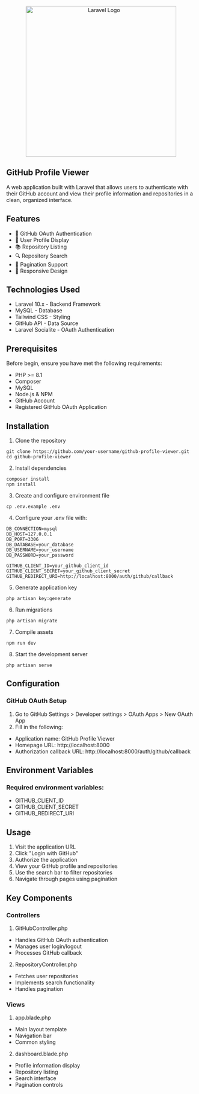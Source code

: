 <p align="center"><a href="https://laravel.com" target="_blank"><img src="https://raw.githubusercontent.com/laravel/art/master/logo-lockup/5%20SVG/2%20CMYK/1%20Full%20Color/laravel-logolockup-cmyk-red.svg" width="400" alt="Laravel Logo"></a></p>


## GitHub Profile Viewer

A web application built with Laravel that allows users to authenticate with their GitHub account and view their profile information and repositories in a clean, organized interface.

## Features
- 🔐 GitHub OAuth Authentication
- 👤 User Profile Display
- 📚 Repository Listing
- 🔍 Repository Search
- 📄 Pagination Support
- 📱 Responsive Design

## Technologies Used
- Laravel 10.x - Backend Framework
- MySQL - Database
- Tailwind CSS - Styling
- GitHub API - Data Source
- Laravel Socialite - OAuth Authentication

## Prerequisites

Before begin, ensure you have met the following requirements:

- PHP >= 8.1
- Composer
- MySQL
- Node.js & NPM
- GitHub Account
- Registered GitHub OAuth Application

## Installation

1. Clone the repository
```
git clone https://github.com/your-username/github-profile-viewer.git
cd github-profile-viewer
```

2. Install dependencies
```
composer install
npm install
```
3. Create and configure environment file
```
cp .env.example .env
```
4. Configure your .env file with:
```
DB_CONNECTION=mysql
DB_HOST=127.0.0.1
DB_PORT=3306
DB_DATABASE=your_database
DB_USERNAME=your_username
DB_PASSWORD=your_password

GITHUB_CLIENT_ID=your_github_client_id
GITHUB_CLIENT_SECRET=your_github_client_secret
GITHUB_REDIRECT_URI=http://localhost:8000/auth/github/callback
```
5. Generate application key
```
php artisan key:generate
```
6. Run migrations
```
php artisan migrate
```
7. Compile assets
```
npm run dev
```
8. Start the development server
```
php artisan serve
```

## Configuration
### GitHub OAuth Setup
1. Go to GitHub Settings > Developer settings > OAuth Apps > New OAuth App
2. Fill in the following:
- Application name: GitHub Profile Viewer
- Homepage URL: http://localhost:8000
- Authorization callback URL: http://localhost:8000/auth/github/callback

## Environment Variables
### Required environment variables:
- GITHUB_CLIENT_ID
- GITHUB_CLIENT_SECRET
- GITHUB_REDIRECT_URI

## Usage
1. Visit the application URL
2. Click "Login with GitHub"
3. Authorize the application
4. View your GitHub profile and repositories
5. Use the search bar to filter repositories
6. Navigate through pages using pagination

## Key Components
### Controllers
1. GitHubController.php
- Handles GitHub OAuth authentication
- Manages user login/logout
- Processes GitHub callback

2. RepositoryController.php
- Fetches user repositories
- Implements search functionality
- Handles pagination

### Views
1. app.blade.php
- Main layout template
- Navigation bar
- Common styling

2. dashboard.blade.php
- Profile information display
- Repository listing
- Search interface
- Pagination controls


